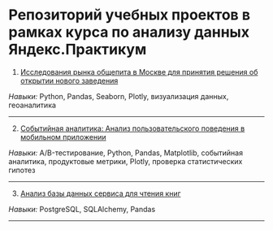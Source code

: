 # Репозиторий учебных проектов в рамках курса по анализу данных Яндекс.Практикум 

1) [Исследования рынка общепита в Москве для принятия решения об открытии нового заведения](https://github.com/ArinaSlavova/yandex_practicum_projects/blob/main/%D0%98%D1%81%D1%81%D0%BB%D0%B5%D0%B4%D0%BE%D0%B2%D0%B0%D0%BD%D0%B8%D0%B5%20%D0%BE%D0%B1%D1%89%D0%B5%D0%BF%D0%B8%D1%82%D0%B0.ipynb)

*Навыки:* Python, Pandas, Seaborn, Plotly, визуализация данных, геоаналитика

---
2) [Событийная аналитика: Анализ пользовательского поведения в мобильном приложении](https://github.com/ArinaSlavova/yandex_practicum_projects/blob/main/%D0%A1%D0%BE%D0%B1%D1%8B%D1%82%D0%B8%D0%B8%CC%86%D0%BD%D0%B0%D1%8F%20%D0%B0%D0%BD%D0%B0%D0%BB%D0%B8%D1%82%D0%B8%D0%BA%D0%B0.%20AB-%D1%82%D0%B5%D1%81%D1%82.ipynb)

*Навыки:* A/B-тестирование, Python, Pandas, Matplotlib, событийная аналитика, продуктовые метрики, Plotly, проверка статистических гипотез

---

3) [Анализ базы данных сервиса для чтения книг](https://github.com/ArinaSlavova/yandex_practicum_projects/blob/main/SQL%20project.ipynb)

*Навыки:* PostgreSQL, SQLAlchemy, Pandas

---
